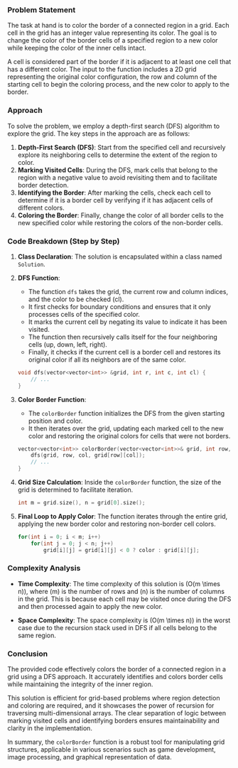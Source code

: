 
### Problem Statement
The task at hand is to color the border of a connected region in a grid. Each cell in the grid has an integer value representing its color. The goal is to change the color of the border cells of a specified region to a new color while keeping the color of the inner cells intact.

A cell is considered part of the border if it is adjacent to at least one cell that has a different color. The input to the function includes a 2D grid representing the original color configuration, the row and column of the starting cell to begin the coloring process, and the new color to apply to the border.

### Approach
To solve the problem, we employ a depth-first search (DFS) algorithm to explore the grid. The key steps in the approach are as follows:

1. **Depth-First Search (DFS)**: Start from the specified cell and recursively explore its neighboring cells to determine the extent of the region to color. 
2. **Marking Visited Cells**: During the DFS, mark cells that belong to the region with a negative value to avoid revisiting them and to facilitate border detection.
3. **Identifying the Border**: After marking the cells, check each cell to determine if it is a border cell by verifying if it has adjacent cells of different colors.
4. **Coloring the Border**: Finally, change the color of all border cells to the new specified color while restoring the colors of the non-border cells.

### Code Breakdown (Step by Step)

1. **Class Declaration**: The solution is encapsulated within a class named `Solution`.

2. **DFS Function**: 
   - The function `dfs` takes the grid, the current row and column indices, and the color to be checked (cl).
   - It first checks for boundary conditions and ensures that it only processes cells of the specified color.
   - It marks the current cell by negating its value to indicate it has been visited.
   - The function then recursively calls itself for the four neighboring cells (up, down, left, right).
   - Finally, it checks if the current cell is a border cell and restores its original color if all its neighbors are of the same color.
   ```cpp
   void dfs(vector<vector<int>> &grid, int r, int c, int cl) {
       // ...
   }
   ```

3. **Color Border Function**:
   - The `colorBorder` function initializes the DFS from the given starting position and color.
   - It then iterates over the grid, updating each marked cell to the new color and restoring the original colors for cells that were not borders.
   ```cpp
   vector<vector<int>> colorBorder(vector<vector<int>>& grid, int row, int col, int color) {
       dfs(grid, row, col, grid[row][col]);
       // ...
   }
   ```

4. **Grid Size Calculation**: Inside the `colorBorder` function, the size of the grid is determined to facilitate iteration.
   ```cpp
   int m = grid.size(), n = grid[0].size();
   ```

5. **Final Loop to Apply Color**: The function iterates through the entire grid, applying the new border color and restoring non-border cell colors.
   ```cpp
   for(int i = 0; i < m; i++)
       for(int j = 0; j < n; j++)
           grid[i][j] = grid[i][j] < 0 ? color : grid[i][j];
   ```

### Complexity Analysis
- **Time Complexity**: The time complexity of this solution is \(O(m \times n)\), where \(m\) is the number of rows and \(n\) is the number of columns in the grid. This is because each cell may be visited once during the DFS and then processed again to apply the new color.
  
- **Space Complexity**: The space complexity is \(O(m \times n)\) in the worst case due to the recursion stack used in DFS if all cells belong to the same region.

### Conclusion
The provided code effectively colors the border of a connected region in a grid using a DFS approach. It accurately identifies and colors border cells while maintaining the integrity of the inner region. 

This solution is efficient for grid-based problems where region detection and coloring are required, and it showcases the power of recursion for traversing multi-dimensional arrays. The clear separation of logic between marking visited cells and identifying borders ensures maintainability and clarity in the implementation.

In summary, the `colorBorder` function is a robust tool for manipulating grid structures, applicable in various scenarios such as game development, image processing, and graphical representation of data.
